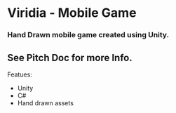 # Viridia - Mobile Game

### Hand Drawn mobile game created using Unity.

## See Pitch Doc for more Info.

Featues:
* Unity
* C#
* Hand drawn assets
